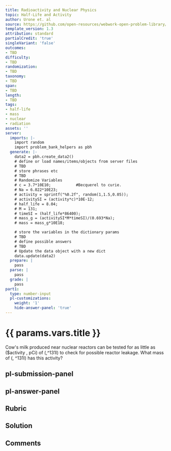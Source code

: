 ```yaml
---
title: Radioactivity and Nuclear Physics
topic: Half-Life and Activity
author: Urone et. al
source: https://github.com/open-resources/webwork-open-problem-library/tree/master/Contrib/BrockPhysics/College_Physics_Urone/31.Radioactivity_and_Nuclear_Physics/31-05.Half-Life_and_Activity/NU_U17-31-05-006.pg
template_version: 1.3
attribution: standard
partialCredit: 'true'
singleVariant: 'false'
outcomes:
- TBD
difficulty:
- TBD
randomization:
- TBD
taxonomy:
- TBD
span:
- TBD
length:
- TBD
tags:
- half-life
- mass
- nuclear
- radiation
assets: ''
server:
  imports: |-
    import random
    import problem_bank_helpers as pbh
  generate: |-
    data2 = pbh.create_data2()
    # define or load names/items/objects from server files
    # TBD
    # store phrases etc
    # TBD
    # Randomize Variables
    # c = 3.7*10E10;           #Becquerel to curie.
    # Na = 6.022*10E23;
    # activity = sprintf("%0.2f", random(1,1.5,0.05));
    # activitySI = (activity*c)*10E-12;
    # half_life = 8.04;
    # M = 131;
    # timeSI = (half_life*86400);
    # mass_g = (activitySI*M*timeSI)/(0.693*Na);
    # mass = mass_g*10E18;

    # store the variables in the dictionary params
    # TBD
    # define possible answers
    # TBD
    # Update the data object with a new dict
    data.update(data2)
  prepare: |
    pass
  parse: |
    pass
  grade: |
    pass
part1:
  type: number-input
  pl-customizations:
    weight: '1'
    hide-answer-panel: 'true'
---
```


# {{ params.vars.title }} 


Cow's milk produced near nuclear reactors can be tested for as little as ($activity , pCi) of (,^131I) to check for possible reactor leakage. What mass of (, ^131I) has this activity?


## pl-submission-panel 


## pl-answer-panel 


## Rubric 


## Solution 


## Comments 


